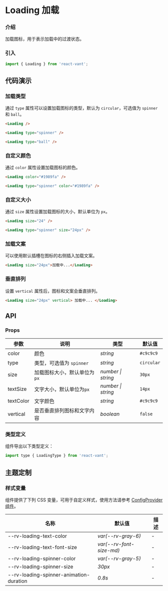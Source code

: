 # Loading 加载

### 介绍

加载图标，用于表示加载中的过渡状态。

### 引入

```js
import { Loading } from 'react-vant';
```

## 代码演示

### 加载类型

通过 `type` 属性可以设置加载图标的类型，默认为 `circular`，可选值为 `spinner` 和 `ball`。

```html
<Loading />

<Loading type="spinner" />

<Loading type="ball" />
```

### 自定义颜色

通过 `color` 属性设置加载图标的颜色。

```html
<Loading color="#1989fa" />

<Loading type="spinner" color="#1989fa" />
```

### 自定义大小

通过 `size` 属性设置加载图标的大小，默认单位为 `px`。

```html
<Loading size="24" />

<Loading type="spinner" size="24px" />
```

### 加载文案

可以使用默认插槽在图标的右侧插入加载文案。

```html
<Loading size="24px">加载中...</Loading>
```

### 垂直排列

设置 `vertical` 属性后，图标和文案会垂直排列。

```html
<Loading size="24px" vertical> 加载中... </Loading>
```

## API

### Props

| 参数      | 说明                         | 类型               | 默认值     |
| --------- | ---------------------------- | ------------------ | ---------- |
| color     | 颜色                         | _string_           | `#c9c9c9`  |
| type      | 类型，可选值为 `spinner`     | _string_           | `circular` |
| size      | 加载图标大小，默认单位为`px` | _number \| string_ | `30px`     |
| textSize  | 文字大小，默认单位为`px`     | _number \| string_ | `14px`     |
| textColor | 文字颜色                     | _string_           | `#c9c9c9`  |
| vertical  | 是否垂直排列图标和文字内容   | _boolean_          | `false`    |

### 类型定义

组件导出以下类型定义：

```js
import type { LoadingType } from 'react-vant';
```

## 主题定制

### 样式变量

组件提供了下列 CSS 变量，可用于自定义样式，使用方法请参考 [ConfigProvider 组件](#/zh-CN/config-provider)。

| 名称                                    | 默认值                   | 描述 |
| --------------------------------------- | ------------------------ | ---- |
| --rv-loading-text-color                 | _var(--rv-gray-6)_       | -    |
| --rv-loading-text-font-size             | _var(--rv-font-size-md)_ | -    |
| --rv-loading-spinner-color              | _var(--rv-gray-5)_       | -    |
| --rv-loading-spinner-size               | _30px_                   | -    |
| --rv-loading-spinner-animation-duration | _0.8s_                   | -    |
